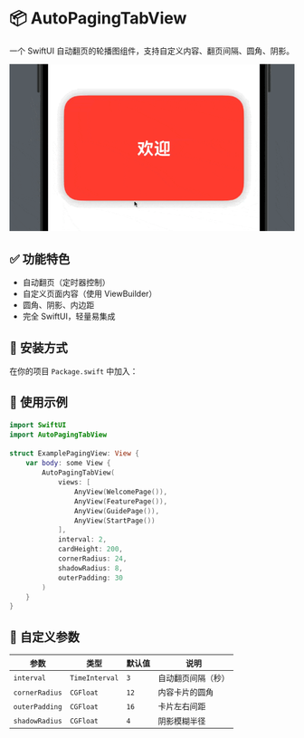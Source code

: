 # 📦 AutoPagingTabView

一个 SwiftUI 自动翻页的轮播图组件，支持自定义内容、翻页间隔、圆角、阴影。

![AutoPagingTabView 预览](assets/preview.gif)

## ✅ 功能特色

- 自动翻页（定时器控制）
- 自定义页面内容（使用 ViewBuilder）
- 圆角、阴影、内边距
- 完全 SwiftUI，轻量易集成

## 🚀 安装方式

在你的项目 `Package.swift` 中加入：


## 🧪 使用示例

```swift
import SwiftUI
import AutoPagingTabView

struct ExamplePagingView: View {
    var body: some View {
        AutoPagingTabView(
            views: [
                AnyView(WelcomePage()),
                AnyView(FeaturePage()),
                AnyView(GuidePage()),
                AnyView(StartPage())
            ],
            interval: 2,
            cardHeight: 200,
            cornerRadius: 24,
            shadowRadius: 8,
            outerPadding: 30
        )
    }
}
```

## 🧩 自定义参数

| 参数                | 类型                | 默认值     | 说明                         |
|---------------------|---------------------|------------|------------------------------|
| `interval`          | `TimeInterval`      | `3`        | 自动翻页间隔（秒）           |
| `cornerRadius`      | `CGFloat`           | `12`       | 内容卡片的圆角                |
| `outerPadding`      | `CGFloat`           | `16`       | 卡片左右间距                  |
| `shadowRadius`      | `CGFloat`           | `4`        | 阴影模糊半径                  |
